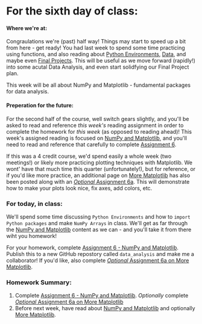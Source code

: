 
# **For the sixth day of class:**

#### Where we're at:

Congraulations we're (past) half way!  Things may start to speed up a bit from here - get ready!  You had last week to spend some time practicing using functions, and also reading about [Python Environments](../Pages/python_environments), [Data](../Notebooks/data), and maybe even [Final Projects](../Pages/projects).  This will be useful as we move forward (rapidly!) into some acutal Data Analysis, and even start solidfying our Final Project plan. 

This week will be all about NumPy and Matplotlib - fundamental packages for data analysis.  

#### Preperation for the future:

For the second half of the course, well switch gears slightly, and you'll be asked to read and reference *this week's* reading assignment in order to complete the homework for *this week* (as opposed to reading ahead)!  This week's assigned reading is focused on [NumPy and Matplotlib](../Pages/numpy_and_matplotlib), and you'll need to read and reference that carefully to complete [Assignment 6](../Assignments/numpy_matplotlib). 

If this was a 4 credit course, we'd spend easily a whole week (two meetings!) or likely more practicing plotting techniques with Matplotlib.  We wont' have that much time this quarter (unfortunately!), but for reference, or if you'd like more practice, an additional page on [More Matplotlib](../Notebooks/more_matplotlib) has also been posted along with an [*Optional* Assignment 6a](../Assignments/more_matplotlib). This will demonstrate how to make your plots look nice, fix axes, add colors, etc.


### For today, in class: 

We'll spend some time discussing `Python Environments` and how to `import Python packages` and make `NumPy Arrays` in class.  We'll get as far through the [NumPy and Matplotlib](../Pages/numpy_and_matplotlib) content as we can - and you'll take it from there wiht you homework!

For your homework, complete [Assignment 6 - NumPy and Matplotlib](../Assignments/numpy_matplotlib).  Publish this to a new GitHub repostory called `data_analysis` and make me a collaborator!  If you'd like, also complete [*Optional* Assignment 6a on More Matplotlib](../Assignments/more_matplotlib).

### Homework Summary:


1. Complete [Assignment 6 - NumPy and Matplotlib](../Assignments/numpy_matplotlib). *Optionally* complete [*Optional* Assignment 6a on More Matplotlib](../Assignments/more_matplotlib)
2. Before next week, have read about [NumPy and Matplotlib](../Pages/numpy_and_matplotlib) and optionally [More Matplotlib](../Notebooks/more_matplotlib).